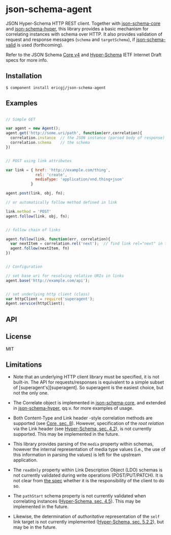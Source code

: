 
# json-schema-agent

  JSON Hyper-Schema HTTP REST client. Together with [json-schema-core][core] 
  and [json-schema-hyper][hyper], this library provides a basic mechanism for
  correlating instances with schema over HTTP. It also provides validation 
  of request and response messages (`schema` and `targetSchema`), if 
  [json-schema-valid][valid] is used (forthcoming). 
  
  Refer to the JSON Schema [Core v4][speccore] and [Hyper-Schema][spechyper] 
  IETF Internet Draft specs for more info.


## Installation

    $ component install ericgj/json-schema-agent

## Examples

  ```javascript

  // Simple GET

  var agent = new Agent();
  agent.get('http://some.uri/path', function(err,correlation){
    correlation.instance  // the JSON instance (parsed body of response)
    correlation.schema    // the schema
  })


  // POST using link attributes

  var link = { href: 'http://example.com/thing',
               rel: 'create',
               mediaType: 'application/vnd.thing+json'
             }

  agent.post(link, obj, fn);

  // or automatically follow method defined in link

  link.method = 'POST'
  agent.follow(link, obj, fn);


  // follow chain of links

  agent.follow(link, function(err, correlation){
    var nextItem = correlation.rel('next');  // find link rel="next" in the schema
    agent.follow(nextItem, fn)
  })

  
  // Configuration
 
  // set base uri for resolving relative URIs in links
  agent.base('http://example.com/api'); 
  

  // set underlying http client (class)
  var httpClient = require('superagent');
  Agent.service(httpClient);


  ```

## API

   

## License

  MIT


## Limitations


- Note that an underlying HTTP client library must be specified, it is not
  built-in. The API for requests/responses is equivalent to a simple subset 
  of [superagent's][superagent]. So superagent is the easiest choice, but not
  the only one.

- The Correlate object is implemented in [json-schema-core][core], and extended
in [json-schema-hyper][hyper], qq.v. for more examples of usage.

- Both Content-Type and Link header -style correlation methods are supported
(see [Core, sec. 8][speccore8]). However, specification of the _root relation_ 
via the Link header (see [Hyper-Schema, sec. 4.2][spechyper4-2]), is not 
currently supported. This may be implemented in the future.

- This library provides parsing of the `media` property within schemas, 
however the internal representation of media type values (i.e., the use of this
information in parsing the values) is left for the upstream application.

- The `readOnly` property within Link Description Object (LDO) schemas is
not currently validated during write operations (POST/PUT/PATCH). It is not
clear from [the spec][spechyper4-4] whether it is the responsibility of the 
client to do so.

- The `pathStart` schema property is not currently validated when correlating
instances ([Hyper-Schema, sec. 4.5][spechyper4-5]). This may be implemented in 
the future.

- Likewise, the determination of _authoritative_ representation of the `self`
link target is not currently implemented 
([Hyper-Schema, sec. 5.2.2][spechyper5-2-2]), but may be in the future.


[spechyper]: http://tools.ietf.org/html/draft-luff-json-hyper-schema-00
[spechyper4-2]: http://tools.ietf.org/html/draft-luff-json-hyper-schema-00#section-4.2
[spechyper4-4]: http://tools.ietf.org/html/draft-luff-json-hyper-schema-00#section-4.4
[spechyper4-5]: http://tools.ietf.org/html/draft-luff-json-hyper-schema-00#section-4.5
[spechyper5-2-2]: http://tools.ietf.org/html/draft-luff-json-hyper-schema-00#section-5.2.2
[speccore]: http://tools.ietf.org/html/draft-zyp-json-schema-04
[speccore8]: http://tools.ietf.org/html/draft-zyp-json-schema-04#section-8.1
[core]: https://github.com/ericgj/json-schema-core
[hyper]: https://github.com/ericgj/json-schema-hyper
[valid]: https://github.com/ericgj/json-schema-valid

